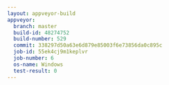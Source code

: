 ```yaml
---
layout: appveyor-build
appveyor:
  branch: master
  build-id: 48274752
  build-number: 529
  commit: 338297d50a63e6d879e85003f6e73856da0c895c
  job-id: 55ek4cj9m1keplvr
  job-number: 6
  os-name: Windows
  test-result: 0
---
```

